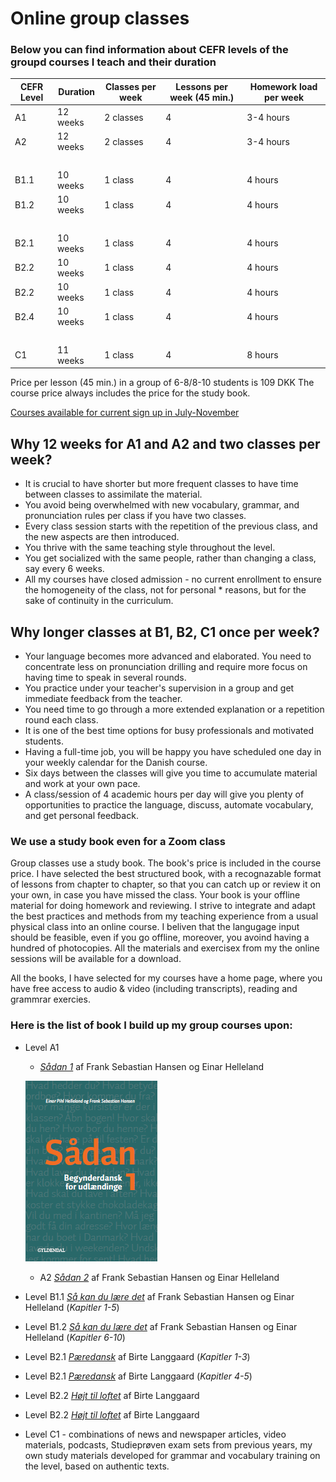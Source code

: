 # Online group classes 

### Below you can find information about CEFR levels of the groupd courses I teach and their duration 


CEFR Level | Duration | Classes per week | Lessons per week (45 min.) | Homework load per week
-- | -- | -- | -- | --
A1 | 12 weeks | 2 classes | 4 | 3-4 hours
A2 | 12 weeks | 2 classes | 4 | 3-4 hours
  |   |   |   |  
B1.1 | 10 weeks | 1 class | 4 | 4 hours
B1.2 | 10 weeks | 1 class | 4 | 4 hours
  |   |   |   |  
B2.1 | 10 weeks | 1 class | 4 | 4 hours
B2.2 | 10 weeks | 1 class | 4 | 4 hours
B2.2 | 10 weeks | 1 class | 4 | 4 hours
B2.4 | 10 weeks | 1 class | 4 | 4 hours
  |   |   |   |  
C1 | 11 weeks | 1 class | 4 | 8 hours

Price per lesson (45 min.) in a group of 6-8/8-10 students is 109 DKK
The course price always includes the price for the study book. 

[Courses available for current sign up in July-November](current-courses-for-sign-up.md)

## Why 12 weeks for A1 and A2 and two classes per week?
* It is crucial to have shorter but more frequent classes to have time between classes to assimilate the material. 
* You avoid being overwhelmed with new vocabulary, grammar, and pronunciation rules per class if you have two classes.
* Every class session starts with the repetition of the previous class, and the new aspects are then introduced. 
* You thrive with the same teaching style throughout the level.
* You get socialized with the same people, rather than changing a class, say every 6 weeks. 
* All my courses have closed admission - no current enrollment to ensure the homogeneity of the class, not for personal * reasons, but for the sake of continuity in the curriculum. 

## Why longer classes at B1, B2, C1 once per week?
* Your language becomes more advanced and elaborated. You need to concentrate less on pronunciation drilling and require more focus on having time to speak in several rounds. 
* You practice under your teacher's supervision in a group and get immediate feedback from the teacher. 
* You need time to go through a more extended explanation or a repetition round each class. 
* It is one of the best time options for busy professionals and motivated students.
* Having a full-time job, you will be happy you have scheduled one day in your weekly calendar for the Danish course.
* Six days between the classes will give you time to accumulate material and work at your own pace.
* A class/session of 4 academic hours per day will give you plenty of opportunities to practice the language, discuss, automate vocabulary, and get personal feedback.


### We use a study book even for a Zoom class 
Group classes use a study book. The book's price is included in the course price. I have selected the best structured book, with a recognazable format of lessons from chapter to chapter, so that you can catch up or review it on your own, in case you have missed the class. Your book is your offline material for doing homework and reviewing. I strive to integrate and adapt the best practices and methods from my teaching experience from a usual physical class into an online course. I beliven that the langugage input should be feasible, even if you go offline, moreover, you avoind having a hundred of photocopies. All the materials and exercisex from my the online sessions will be available for a download. 

All the books, I have selected for my courses have a home page, where you have free access to audio & video (including transcripts), reading and grammrar exercies.

### Here is the list of book I build up my group courses upon: 

* Level A1
  * *[Sådan 1](http://guga.gyldendal.dk/Sprog/dsa/saadan1.aspx)* af Frank Sebastian Hansen og Einar Helleland 
  
  ![Sådan 1](forside-saadan1-png.png)
  
  * A2 *[Sådan 2](http://guga.gyldendal.dk/Sprog/dsa/saadan2.aspx)* af Frank Sebastian Hansen og Einar Helleland

* Level B1.1 *[Så kan du lære det](https://laerdet.gyldendal.dk)* af Frank Sebastian Hansen og Einar Helleland (*Kapitler 1-5*)
* Level B1.2 *[Så kan du lære det](https://laerdet.gyldendal.dk)* af Frank Sebastian Hansen og Einar Helleland (*Kapitler 6-10*)

* Level B2.1 *[Pæredansk](https://paeredansk.gyldendal.dk)* af Birte Langgaard (*Kapitler 1-3*)
* Level B2.1 *[Pæredansk](https://paeredansk.gyldendal.dk)* af Birte Langgaard (*Kapitler 4-5*)
* Level B2.2 *[Højt til loftet](https://hoejttilloftet.gyldendal.dk/#)* af Birte Langgaard 
* Level B2.2 *[Højt til loftet](https://hoejttilloftet.gyldendal.dk/#)* af Birte Langgaard

* Level C1 - combinations of news and newspaper articles, video materials, podcasts, Studieprøven exam sets from previous years, my own study materials developed for grammar and vocabulary training on the level, based on authentic texts. 



